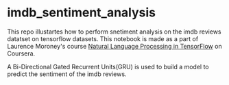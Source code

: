 # imdb_sentiment_analysis

This repo illustartes how to perform snetiment analysis on the imdb reviews datatset on tensorflow datasets. This notebook is made as a part of Laurence Moroney's course [Natural Language Processing in TensorFlow](https://www.coursera.org/learn/natural-language-processing-tensorflow/home/welcome) on Coursera.

A Bi-Directional Gated Recurrent Units(GRU) is used to build a model to predict the sentiment of the imdb reviews.
